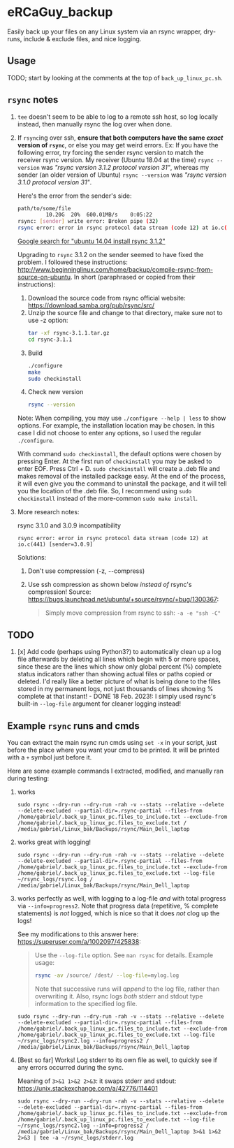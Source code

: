 # eRCaGuy_backup
Easily back up your files on any Linux system via an rsync wrapper, dry-runs, include &amp; exclude files, and nice logging.


## Usage

TODO; start by looking at the comments at the top of `back_up_linux_pc.sh`.


## `rsync` notes

1. `tee` doesn't seem to be able to log to a remote ssh host, so log locally instead, then manually rsync the log over when done.
1. If `rsync`ing over ssh, **ensure that both computers have the same _exact_ version of `rsync`**, or else you may get weird errors. 
    Ex: If you have the following error, try forcing the sender rsync version to match the receiver rsync version. My receiver (Ubuntu 18.04 at the time) `rsync --version` was _"rsync version 3.1.2 protocol version 31"_, whereas my sender (an older version of Ubuntu) `rsync --version` was _"rsync version 3.1.0 protocol version 31"_. 

    Here's the error from the sender's side:

    ```bash
    path/to/some/file
             10.20G  20%  600.01MB/s    0:05:22  
    rsync: [sender] write error: Broken pipe (32)
    rsync error: error in rsync protocol data stream (code 12) at io.c(837) [sender=3.1.0]
    ```

    [Google search for "ubuntu 14.04 install rsync 3.1.2"](https://www.google.com/search?q=ubuntu+14.04+install+rsync+3.1.2&oq=ubuntu+14.04+install+rsync+3.1.2&aqs=chrome..69i57.17180j0j7&sourceid=chrome&ie=UTF-8)

    Upgrading to `rsync` 3.1.2 on the sender seemed to have fixed the problem. I followed these instructions: http://www.beginninglinux.com/home/backup/compile-rsync-from-source-on-ubuntu. In short (paraphrased or copied from their instructions):

    1. Download the source code from rsync official website: https://download.samba.org/pub/rsync/src/
    1. Unzip the source file and change to that directory, make sure not to use -z option:
        ```bash
        tar -xf rsync-3.1.1.tar.gz 
        cd rsync-3.1.1
        ```
    1. Build
        ```bash
        ./configure
        make
        sudo checkinstall
        ```
    1. Check new version
        ```bash
        rsync --version
        ```
    Note: When compiling, you may use `./configure --help | less` to show options. For example, the installation location may be chosen. In this case I did not choose to enter any options, so I used the regular `./configure`. 

    With command `sudo checkinstall`, the default options were chosen by pressing Enter. At the first run of `checkinstall` you may be asked to enter EOF. Press Ctrl + D. `sudo checkinstall` will create a .deb file and makes removal of the installed package easy. At the end of the process, it will even give you the command to uninstall the package, and it will tell you the location of the .deb file. So, I recommend using `sudo checkinstall` instead of the more-common `sudo make install`.

  1. More research notes:

        rsync 3.1.0 and 3.0.9 incompatibility

        `rsync error: error in rsync protocol data stream (code 12) at io.c(441) [sender=3.0.9]`

        Solutions: 
        1. Don't use compression (-z, --compress)
        1. Use ssh compression as shown below *instead of* rsync's compression!
            Source: https://bugs.launchpad.net/ubuntu/+source/rsync/+bug/1300367: 

            > Simply move compression from rsync to ssh: `-a -e "ssh -C"`


## TODO

1. [x] Add code (perhaps using Python3?) to automatically clean up a log file afterwards by deleting all lines which begin with 5 or more spaces, since these are the lines which show only global percent (%) complete status indicators rather than showing actual files or paths copied or deleted. I'd really like a better picture of what is being done to the files stored in my permanent logs, not just thousands of lines showing % complete at that instant! - DONE 18 Feb. 2023!: I simply used rsync's built-in `--log-file` argument for cleaner logging instead!


## Example `rsync` runs and cmds

You can extract the main rsync run cmds using `set -x` in your script, just before the place where you want your cmd to be printed. It will be printed with a `+` symbol just before it. 

Here are some example commands I extracted, modified, and manually ran during testing:

1. works

    `sudo rsync --dry-run --dry-run -rah -v --stats --relative --delete --delete-excluded --partial-dir=.rsync-partial --files-from /home/gabriel/.back_up_linux_pc.files_to_include.txt --exclude-from /home/gabriel/.back_up_linux_pc.files_to_exclude.txt / /media/gabriel/Linux_bak/Backups/rsync/Main_Dell_laptop`

1. works great with logging!

    `sudo rsync --dry-run --dry-run -rah -v --stats --relative --delete --delete-excluded --partial-dir=.rsync-partial --files-from /home/gabriel/.back_up_linux_pc.files_to_include.txt --exclude-from /home/gabriel/.back_up_linux_pc.files_to_exclude.txt --log-file ~/rsync_logs/rsync.log / /media/gabriel/Linux_bak/Backups/rsync/Main_Dell_laptop`

1. works perfectly as well, with logging to a log-file *and* with total progress via `--info=progress2`. Note that progress data (repetitive, % complete statements) is *not* logged, which is nice so that it does _not_ clog up the logs!

    See my modifications to this answer here: https://superuser.com/a/1002097/425838:

    > Use the `--log-file` option. See `man rsync` for details. Example usage:
    > 
    > ```bash
    > rsync -av /source/ /dest/ --log-file=mylog.log
    > ```
    > 
    > Note that successive runs will _append_ to the log file, rather than overwriting it. Also, rsync logs _both_ stderr and stdout type information to the specified log file.

    `sudo rsync --dry-run --dry-run -rah -v --stats --relative --delete --delete-excluded --partial-dir=.rsync-partial --files-from /home/gabriel/.back_up_linux_pc.files_to_include.txt --exclude-from /home/gabriel/.back_up_linux_pc.files_to_exclude.txt --log-file ~/rsync_logs/rsync2.log --info=progress2 / /media/gabriel/Linux_bak/Backups/rsync/Main_Dell_laptop`

1. [Best so far] Works! Log stderr to its own file as well, to quickly see if any errors occurred during the sync.

    Meaning of `3>&1 1>&2 2>&3`: it swaps stderr and stdout: https://unix.stackexchange.com/a/42776/114401

    `sudo rsync --dry-run --dry-run -rah -v --stats --relative --delete --delete-excluded --partial-dir=.rsync-partial --files-from /home/gabriel/.back_up_linux_pc.files_to_include.txt --exclude-from /home/gabriel/.back_up_linux_pc.files_to_exclude.txt --log-file ~/rsync_logs/rsync2.log --info=progress2 / /media/gabriel/Linux_bak/Backups/rsync/Main_Dell_laptop 3>&1 1>&2 2>&3 | tee -a ~/rsync_logs/stderr.log`
